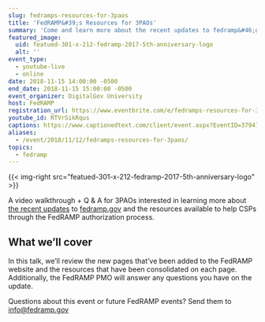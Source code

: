 ```yaml
---
slug: fedramps-resources-for-3paos
title: 'FedRAMP&#39;s Resources for 3PAOs'
summary: 'Come and learn more about the recent updates to fedramp&#46;gov and the resources available to help you through the FedRAMP authorization process&#46;'
featured_image:
  uid: featued-301-x-212-fedramp-2017-5th-anniversary-logo
  alt: ''
event_type:
  - youtube-live
  - online
date: 2018-11-15 14:00:00 -0500
end_date: 2018-11-15 15:00:00 -0500
event_organizer: DigitalGov University
host: FedRAMP
registration_url: https://www.eventbrite.com/e/fedramps-resources-for-3paos-registration-51525265456
youtube_id: RTVrSikRqus
captions: https://www.captionedtext.com/client/event.aspx?EventID=3794709&CustomerID=321
aliases:
  - /event/2018/11/12/fedramps-resources-for-3paos/
topics:
  - fedramp
---
```


{{< img-right src="featued-301-x-212-fedramp-2017-5th-anniversary-logo" >}}

A video walkthrough + Q & A for 3PAOs interested in learning more about [the recent updates](https://www.fedramp.gov/find-resources-easier-with-new-updates-to-fedrampgov/) to [fedramp.gov](https://fedramp.gov) and the resources available to help CSPs through the FedRAMP authorization process.

## What we’ll cover

In this talk, we’ll review the new pages that’ve been added to the FedRAMP website and the resources that have been consolidated on each page. Additionally, the FedRAMP PMO will answer any questions you have on the update.

Questions about this event or future FedRAMP events? Send them to [info@fedramp.gov](info@fedramp.gov)
